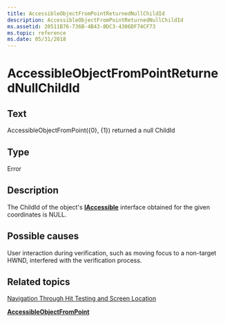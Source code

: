 ```yaml
---
title: AccessibleObjectFromPointReturnedNullChildId
description: AccessibleObjectFromPointReturnedNullChildId
ms.assetid: 20511B76-736B-4B43-8DC3-4306DF74CF73
ms.topic: reference
ms.date: 05/31/2018
---
```


# AccessibleObjectFromPointReturnedNullChildId

## Text

AccessibleObjectFromPoint({0}, {1}) returned a null ChildId

## Type

Error

## Description

The ChildId of the object's [**IAccessible**](/windows/desktop/api/oleacc/nn-oleacc-iaccessible) interface obtained for the given coordinates is NULL.

## Possible causes

User interaction during verification, such as moving focus to a non-target HWND, interfered with the verification process.

## Related topics

<dl> <dt>

[Navigation Through Hit Testing and Screen Location](navigation-through-hit-testing-and-screen-location.md)
</dt> <dt>

[**AccessibleObjectFromPoint**](/windows/desktop/api/Oleacc/nf-oleacc-accessibleobjectfrompoint)
</dt> </dl>

 

 




